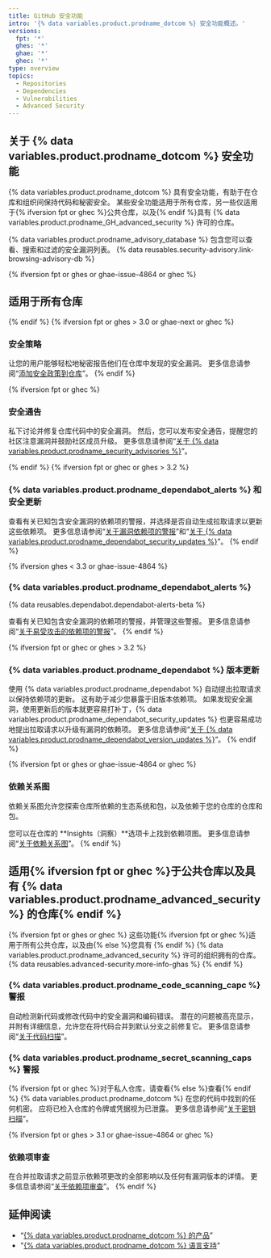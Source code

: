 ```yaml
---
title: GitHub 安全功能
intro: '{% data variables.product.prodname_dotcom %} 安全功能概述。'
versions:
  fpt: '*'
  ghes: '*'
  ghae: '*'
  ghec: '*'
type: overview
topics:
  - Repositories
  - Dependencies
  - Vulnerabilities
  - Advanced Security
---
```


## 关于 {% data variables.product.prodname_dotcom %} 安全功能

{% data variables.product.prodname_dotcom %} 具有安全功能，有助于在仓库和组织间保持代码和秘密安全。 某些安全功能适用于所有仓库，另一些仅适用于{% ifversion fpt or ghec %}公共仓库，以及{% endif %}具有 {% data variables.product.prodname_GH_advanced_security %} 许可的仓库。

{% data variables.product.prodname_advisory_database %} 包含您可以查看、搜索和过滤的安全漏洞列表。 {% data reusables.security-advisory.link-browsing-advisory-db %}

{% ifversion fpt or ghes or ghae-issue-4864 or ghec %}
## 适用于所有仓库
{% endif %}
{% ifversion fpt or ghes > 3.0 or ghae-next or ghec %}
### 安全策略

让您的用户能够轻松地秘密报告他们在仓库中发现的安全漏洞。 更多信息请参阅“[添加安全政策到仓库](/code-security/getting-started/adding-a-security-policy-to-your-repository)”。
{% endif %}

{% ifversion fpt or ghec %}
### 安全通告

私下讨论并修复仓库代码中的安全漏洞。 然后，您可以发布安全通告，提醒您的社区注意漏洞并鼓励社区成员升级。 更多信息请参阅“[关于 {% data variables.product.prodname_security_advisories %}](/github/managing-security-vulnerabilities/about-github-security-advisories)”。

{% endif %}
{% ifversion fpt or ghec or ghes > 3.2 %}

### {% data variables.product.prodname_dependabot_alerts %} 和安全更新

查看有关已知包含安全漏洞的依赖项的警报，并选择是否自动生成拉取请求以更新这些依赖项。 更多信息请参阅“[关于漏洞依赖项的警报](/github/managing-security-vulnerabilities/about-alerts-for-vulnerable-dependencies)”和“[关于 {% data variables.product.prodname_dependabot_security_updates %}](/github/managing-security-vulnerabilities/about-dependabot-security-updates)”。
{% endif %}

{% ifversion ghes < 3.3 or ghae-issue-4864 %}
### {% data variables.product.prodname_dependabot_alerts %}

{% data reusables.dependabot.dependabot-alerts-beta %}

查看有关已知包含安全漏洞的依赖项的警报，并管理这些警报。 更多信息请参阅“[关于易受攻击的依赖项的警报](/github/managing-security-vulnerabilities/about-alerts-for-vulnerable-dependencies)”。
{% endif %}

{% ifversion fpt or ghec or ghes > 3.2 %}
### {% data variables.product.prodname_dependabot %} 版本更新

使用 {% data variables.product.prodname_dependabot %} 自动提出拉取请求以保持依赖项的更新。 这有助于减少您暴露于旧版本依赖项。 如果发现安全漏洞，使用更新后的版本就更容易打补丁，{% data variables.product.prodname_dependabot_security_updates %} 也更容易成功地提出拉取请求以升级有漏洞的依赖项。 更多信息请参阅“[关于 {% data variables.product.prodname_dependabot_version_updates %}](/github/administering-a-repository/about-dependabot-version-updates)”。
{% endif %}

{% ifversion fpt or ghes or ghae-issue-4864 or ghec %}
### 依赖关系图
依赖关系图允许您探索仓库所依赖的生态系统和包，以及依赖于您的仓库的仓库和包。

您可以在仓库的 **Insights（洞察）**选项卡上找到依赖项图。 更多信息请参阅“[关于依赖关系图](/github/visualizing-repository-data-with-graphs/about-the-dependency-graph)”。
{% endif %}

## 适用{% ifversion fpt or ghec %}于公共仓库以及具有 {% data variables.product.prodname_advanced_security %} 的仓库{% endif %}

{% ifversion fpt or ghes or ghec %}
这些功能{% ifversion fpt or ghec %}适用于所有公共仓库，以及由{% else %}您具有 {% endif %} {% data variables.product.prodname_advanced_security %} 许可的组织拥有的仓库。 {% data reusables.advanced-security.more-info-ghas %}
{% endif %}

### {% data variables.product.prodname_code_scanning_capc %} 警报

自动检测新代码或修改代码中的安全漏洞和编码错误。 潜在的问题被高亮显示，并附有详细信息，允许您在将代码合并到默认分支之前修复它。 更多信息请参阅“[关于代码扫描](/github/finding-security-vulnerabilities-and-errors-in-your-code/about-code-scanning)”。

### {% data variables.product.prodname_secret_scanning_caps %} 警报

{% ifversion fpt or ghec %}对于私人仓库，请查看{% else %}查看{% endif %} {% data variables.product.prodname_dotcom %} 在您的代码中找到的任何机密。 应将已检入仓库的令牌或凭据视为已泄露。 更多信息请参阅“[关于密钥扫描](/github/administering-a-repository/about-secret-scanning)”。

{% ifversion fpt or ghes > 3.1 or ghae-issue-4864 or ghec %}
### 依赖项审查

在合并拉取请求之前显示依赖项更改的全部影响以及任何有漏洞版本的详情。 更多信息请参阅“[关于依赖项审查](/code-security/supply-chain-security/about-dependency-review)”。
{% endif %}

## 延伸阅读
- “[{% data variables.product.prodname_dotcom %} 的产品](/github/getting-started-with-github/githubs-products)”
- "[{% data variables.product.prodname_dotcom %} 语言支持](/github/getting-started-with-github/github-language-support)"
